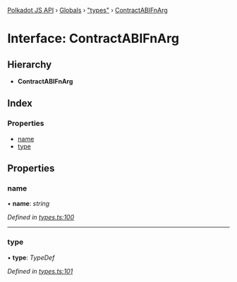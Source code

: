[Polkadot JS API](../README.md) › [Globals](../globals.md) › ["types"](../modules/_types_.md) › [ContractABIFnArg](_types_.contractabifnarg.md)

# Interface: ContractABIFnArg

## Hierarchy

* **ContractABIFnArg**

## Index

### Properties

* [name](_types_.contractabifnarg.md#name)
* [type](_types_.contractabifnarg.md#type)

## Properties

###  name

• **name**: *string*

*Defined in [types.ts:100](https://github.com/polkadot-js/api/blob/d6239cbe56/packages/api-contract/src/types.ts#L100)*

___

###  type

• **type**: *TypeDef*

*Defined in [types.ts:101](https://github.com/polkadot-js/api/blob/d6239cbe56/packages/api-contract/src/types.ts#L101)*
